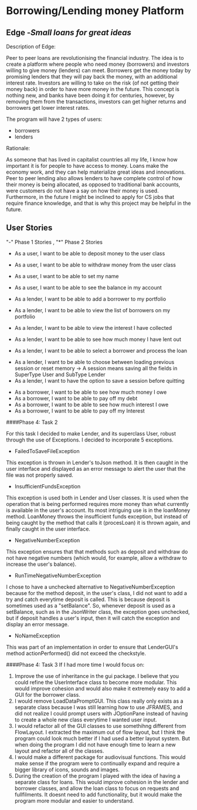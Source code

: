 # Borrowing/Lending money Platform 

## Edge  -*Small loans for great ideas*

Description of Edge:

Peer to peer loans are revolutionising the financial industry. The idea is to create a 
platform where people who need money (borrowers) and investors willing to give money
(lenders) can meet. Borrowers get the money today by promising lenders that they will
pay back the money, with an additional interest rate. Investors are willing to take on
the risk (of not getting their money back) in order to have more money in the future.
This concept is nothing new, and banks have been doing it for centuries, however, by
removing them from the transactions, investors can get higher returns and borrowers
get lower interest rates. 


The program will have 2 types of users:
 - borrowers
 - lenders
 
 Rationale:

As someone that has lived in capitalist countries all my life, I know how
important it is for people to have access to money. Loans make the economy work,
and they can help materialize great ideas and innovations. Peer to peer lending 
also allows lenders to have complete control of how their money is being allocated,
as opposed to traditional bank accounts, were customers do not have a say on how their
money is used. Furthermore, in the future I might be inclined to apply for CS jobs that 
require finance knowledge, and that is why this project may be helpful in the future.
 
 ## User Stories
 
 "-" Phase 1 Stories , "*" Phase 2 Stories
 
 - As a user, I want to be able to deposit money to the user class
 - As a user, I want to be able to withdraw money from the user class
 - As a user, I want to be able to set my name
 - As a user, I want to be able to see the balance in my account
 
 - As a lender, I want to be able to add a borrower to my portfolio
 - As a lender, I want to be able to view the list of borrowers on my portfolio
 - As a lender, I want to be able to view the interest I have collected
 - As a lender, I want to be able to see how much money I have lent out
 - As a lender, I want to be able to select a borrower and process the loan
 * As a lender, I want to be able to choose between loading previous session or reset memory
        -> A session means saving all the fields in SuperType User and SubType Lender
 * As a lender, I want to have the option to save a session before quitting
 
 - As a borrower, I want to be able to see how much money I owe 
 - As a borrower, I want to be able to pay off my debt
 - As a borrower, I want to be able to see how much interest I owe 
 - As a borrower, I want to be able to pay off my Interest
 
 ####Phase 4: Task 2
 
 For this task I decided to make Lender, and its superclass User, robust through the use of Exceptions. I decided to
 incorporate 5 exceptions.
 
 - FailedToSaveFileException
 
 This exception is thrown in Lender's toJson method. It is then caught in the user interface and displayed as an
 error message to alert the user that the file was not properly saved.
 - InsufficientFundsException
 
 This exception is used both in Lender and User classes. It is used when the operation that is being performed requires
 more money than what currently is available in the user's account. Its most intriguing use is in the loanMoney method.
 LoanMoney throws the insufficient funds exception, but instead of being caught by the method that calls it (procesLoan)
 it is thrown again, and finally caught in the user interface.
 - NegativeNumberException
 
 This exception ensures that that methods such as deposit and withdraw do not have negative numbers (which would, for
 example, allow a withdraw to increase the user's balance).
 - RunTimeNegativeNumberException 
 
 I chose to have a unchecked alternative to NegativeNumberException because for the method deposit, in the user's class,
 I did not want to add a try and catch everytime deposit is called. This is because deposit is sometimes used as a 
 "setBalance". So, whenever deposit is used as a setBalance, such as in the JsonWriter class, the exception goes 
 unchecked, but if deposit handles a user's input, then it will catch the exception and display an error message. 
  - NoNameException
  
  This was part of an implementation in order to ensure that LenderGUI's method actionPerformed() did not exceed the 
  checkstyle.

 ####Phase 4: Task 3
 If I had more time I would focus on:
 1. Improve the use of inheritance in the gui package. I believe that you could refine the UserInterface class to become
 more modular. This would improve cohesion and would also make it extremely easy to add a GUI for the borrower class.
 2. I would remove LoadDataPromptGUI. This class really only exists as a separate class because I was still learning 
 how to use JFRAMES, and did not realize I could prompt users with JOptionPane instead of having to create a whole new 
 class everytime I wanted user input. 
 3. I would refactor all of the GUI classes to use somethihng different from FlowLayout. I extracted the maximum out of 
 flow layout, but I think the program could look much better if I had used a better layout system. But when doing the 
 program I did not have enough time to learn a new layout and refactor all of the classes.
 4. I would make a different package for audiovisual functions. This would make sense if the program were
 to continually expand and require a bigger library of icons, sounds and images. 
 5. During the creation of the program I played with the idea of having a separate class for loans. This would improve
 cohesion in the lender and borrower classes, and allow the loan class to focus on requests and fullfilments. It doesnt
 need to add functionality, but it would make the program more modular and easier to understand.
